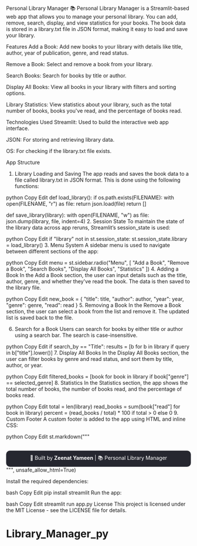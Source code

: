 Personal Library Manager
📚 Personal Library Manager is a Streamlit-based web app that allows you to manage your personal library. You can add, remove, search, display, and view statistics for your books. The book data is stored in a library.txt file in JSON format, making it easy to load and save your library.

Features
Add a Book: Add new books to your library with details like title, author, year of publication, genre, and read status.

Remove a Book: Select and remove a book from your library.

Search Books: Search for books by title or author.

Display All Books: View all books in your library with filters and sorting options.

Library Statistics: View statistics about your library, such as the total number of books, books you've read, and the percentage of books read.

Technologies Used
Streamlit: Used to build the interactive web app interface.

JSON: For storing and retrieving library data.

OS: For checking if the library.txt file exists.

App Structure
1. Library Loading and Saving
The app reads and saves the book data to a file called library.txt in JSON format. This is done using the following functions:

python
Copy
Edit
def load_library():
    if os.path.exists(FILENAME):
        with open(FILENAME, "r") as file:
            return json.load(file)
    return []

def save_library(library):
    with open(FILENAME, "w") as file:
        json.dump(library, file, indent=4)
2. Session State
To maintain the state of the library data across app reruns, Streamlit’s session_state is used:

python
Copy
Edit
if "library" not in st.session_state:
    st.session_state.library = load_library()
3. Menu System
A sidebar menu is used to navigate between different sections of the app:

python
Copy
Edit
menu = st.sidebar.radio("Menu", [
    "Add a Book", 
    "Remove a Book", 
    "Search Books", 
    "Display All Books", 
    "Statistics"
])
4. Adding a Book
In the Add a Book section, the user can input details such as the title, author, genre, and whether they've read the book. The data is then saved to the library file.

python
Copy
Edit
new_book = {
    "title": title,
    "author": author,
    "year": year,
    "genre": genre,
    "read": read
}
5. Removing a Book
In the Remove a Book section, the user can select a book from the list and remove it. The updated list is saved back to the file.

6. Search for a Book
Users can search for books by either title or author using a search bar. The search is case-insensitive.

python
Copy
Edit
if search_by == "Title":
    results = [b for b in library if query in b["title"].lower()]
7. Display All Books
In the Display All Books section, the user can filter books by genre and read status, and sort them by title, author, or year.

python
Copy
Edit
filtered_books = [book for book in library if book["genre"] == selected_genre]
8. Statistics
In the Statistics section, the app shows the total number of books, the number of books read, and the percentage of books read.

python
Copy
Edit
total = len(library)
read_books = sum(book["read"] for book in library)
percent = (read_books / total) * 100 if total > 0 else 0
9. Custom Footer
A custom footer is added to the app using HTML and inline CSS:

python
Copy
Edit
st.markdown("""
<div style="background-color:#262730; padding:10px; border-radius:10px; margin-top:30px; text-align:center;">
    <span style="color:white;">🚀 Built by <strong>Zeenat Yameen</strong> | 📚 Personal Library Manager</span>
</div>
""", unsafe_allow_html=True)

Install the required dependencies:

bash
Copy
Edit
pip install streamlit
Run the app:

bash
Copy
Edit
streamlit run app.py
License
This project is licensed under the MIT License - see the LICENSE file for details.

# Library_Manager_py
